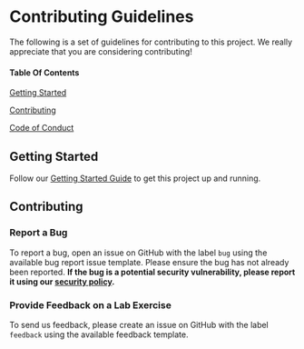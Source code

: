 # Contributing Guidelines

The following is a set of guidelines for contributing to this project. We really appreciate that you are considering contributing!

#### Table Of Contents

[Getting Started](#getting-started)

[Contributing](#contributing)

[Code of Conduct](https://github.com/nginxinc/nginx-azure-workshops/blob/main/CODE_OF_CONDUCT.md)

## Getting Started

Follow our [Getting Started Guide](https://github.com/nginxinc/nginx-azure-workshops/blob/main/README.md#Getting-Started) to get this project up and running.

<!-- ### Project Structure (OPTIONAL) -->

## Contributing

### Report a Bug

To report a bug, open an issue on GitHub with the label `bug` using the available bug report issue template. Please ensure the bug has not already been reported. **If the bug is a potential security vulnerability, please report it using our [security policy](https://github.com/nginxinc/nginx-azure-workshops/blob/main/SECURITY.md).**

### Provide Feedback on a Lab Exercise

To send us feedback, please create an issue on GitHub with the label `feedback` using the available feedback template.
